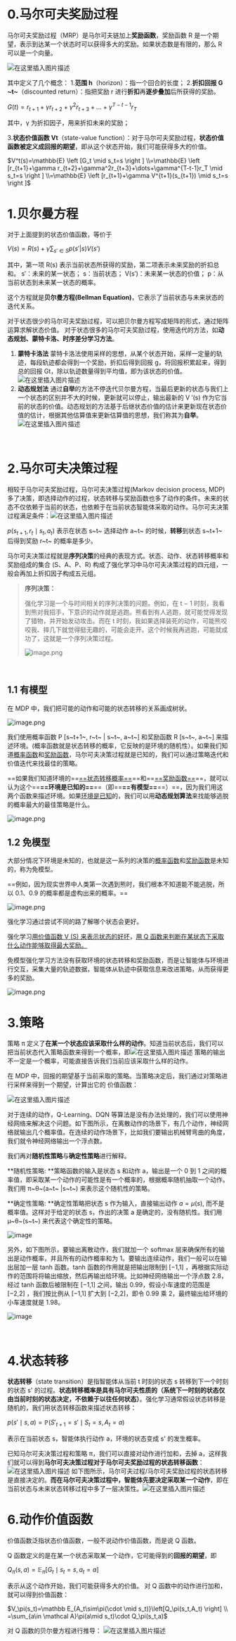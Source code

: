 # 0.马尔可夫奖励过程

马尔可夫奖励过程（MRP）是马尔可夫链加上**奖励函数**，奖励函数 R 是一个期望，表示到达某一个状态时可以获得多大的奖励。如果状态数是有限的，那么 R 可以是一个向量。

​![在这里插入图片描述](https://img-blog.csdnimg.cn/b52879bb7f374b2883e87493766f301e.png)​

其中定义了几个概念：
1.**范围 h**（horizon）：指一个回合的长度；
2.**折扣回报 G**​**~t~**（discounted return）：指把奖励 r 进行**折扣**再**逐步叠加**后所获得的奖励。

$G(t)=r_{t+1}+\gamma r_{t+2}+\gamma^2r_{t+3}+\dots+\gamma^{T-t-1}r_T$

其中，γ 为折扣因子，用来折扣未来的奖励；

3.**状态价值函数 Vt**（state-value function）：对于马尔可夫奖励过程，**状态价值函数被定义成回报的期望**，即从这个状态开始，我们可能获得多大的价值。

$V^t(s)=\mathbb{E} \left [G_t \mid s_t=s \right ] \\=\mathbb{E} \left [r_{t+1}+\gamma r_{t+2}+\gamma^2r_{t+3}+\dots+\gamma^{T-t-1}r_T \mid s_t=s \right ] \\=\mathbb{E} \left [r_{t+1}+\gamma V^{t+1}(s_{t+1})  \mid s_t=s \right ]$

# 1.**贝尔曼**方程

对于上面提到的状态价值函数，等价于

$V(s)=R(s)+\gamma \sum_{s'\in S}p(s'| s) V(s')$

其中，第一项 R(s) 表示当前状态所获得的奖励，第二项表示未来奖励的折扣总和。
s′：未来的某一状态；
s：当前状态；
V(s′)：未来某一状态的价值；
p：从当前状态到未来某一状态的概率。

这个方程就是**贝尔曼方程(Bellman Equation)**，它表示了当前状态与未来状态的迭代关系。

对于状态很少的马尔可夫奖励过程，可以把贝尔曼方程写成矩阵的形式，通过矩阵运算求解状态价值。
对于状态很多的马尔可夫奖励过程，使用迭代的方法，如**动态规划、蒙特卡洛、时序差分学习方法**。

1. **蒙特卡洛法**
   蒙特卡洛法使用采样的思想，从某个状态开始，采样一定量的轨迹，每段轨迹都会得到一个奖励，折扣后得到回报 g，将回报积累起来，得到总的回报 Gt，除以轨迹数量得到平均值，即为该状态的价值。
   ​![在这里插入图片描述](https://img-blog.csdnimg.cn/f1b24ff537724474ba7c00830a62651e.png)
2. **动态规划法**
   通过**自举**的方法不停迭代贝尔曼方程，当最后更新的状态与我们上一个状态的区别并不大的时候，更新就可以停止，输出最新的 V ′(s) 作为它当前的状态的价值。动态规划的方法基于后继状态价值的估计来更新现在状态价值的估计，根据其他估算值来更新估算值的思想，我们称其为**自举**。
   ​![在这里插入图片描述](https://img-blog.csdnimg.cn/d8a6e4ed8e974c2284f454afffe56b7f.png)​

‍

# 2.马尔可夫决策过程

相较于马尔可夫奖励过程，马尔可夫决策过程(Markov decision process, MDP)多了决策，即选择动作的过程，状态转移与奖励函数也多了动作的条件。未来的状态不仅依赖于当前的状态，也依赖于在当前状态智能体采取的动作。马尔可夫决策过程满足条件：
​![在这里插入图片描述](https://img-blog.csdnimg.cn/139dcf4275c34c7e985fed5be5facc38.png)​

$p (s_{t+1}, r_t \mid s_t, a_t)$ 表示在状态 s~t~ 选择动作 a~t~ 的时候，**转移**到状态 s~t+1~ 后得到奖励 r~t~ 的概率是多少。

马尔可夫决策过程就是**序列决策**的经典的表现方式。状态、动作、状态转移概率和奖励组成的集合 (S、A、P、R) 构成了强化学习中马尔可夫决策过程的四元组，一般会再加上折扣因子构成五元组。

> **序列决策：**
>
> 强化学习是一个与时间相关的序列决策的问题。例如，在 t − 1 时刻，我看到熊对我招手，下意识的动作就是逃跑。熊看到有人逃跑，就可能觉得发现了猎物，并开始发动攻击。而在 t 时刻，我如果选择装死的动作，可能熊咬咬我、摔几下就觉得挺无趣的，可能会走开。这个时候我再逃跑，可能就成功了，这就是一个序列决策过程。
>
> ​![image.png](../assets/image-20220506141954-2fo6kkr.png)​

‍

## 1.1 有模型

在 MDP 中，我们把可能的动作和可能的状态转移的关系画成树状。

​![image.png](../assets/image-20220506143301-gccoesa.png)​

我们使用概率函数 P [s~t+1~, r~t~ | s~t~, a~t~] 和奖励函数 R [s~t~, a~t~] 来描述环境。(概率函数就是状态转移的概率，它反映的是环境的随机性）。如果我们知道<u>概率函数</u>和<u>奖励函数</u>，马尔可夫决策过程就是已知的，我们可以通过策略迭代和价值迭代来找最佳的策略。

==如果我们知道环境的==​<u>==状态转移概率==</u>​==和==​<u>==奖励函数==</u>​==，就可以认为这个==​**==环境是已知的==**​==（即==​**==有模型==**​==）==，因为我们用这两个函数来描述环境。如果<u>环境是已知</u>的，我们可以用**动态规划算法**来找能够逃脱的概率最大的最佳策略是什么。

​![image.png](../assets/image-20220506154805-ali3tmw.png)​

## 1.2 免模型

大部分情况下环境是未知的，也就是这一系列的决策的<u>概率函数</u>和<u>奖励函数</u>是未知的，称为免模型。

==例如，因为现实世界中人类第一次遇到熊时，我们根本不知道能不能逃脱，所以 0.1、0.9 的概率都是虚构出来的概率。==

​![image.png](../assets/image-20220506144435-94vcazv.png)​

强化学习通过尝试不同的路了解哪个状态会更好。

强化学习<u>用价值函数 V (S) 来表示状态的好坏</u>，<u>用 Q 函数来判断在某状态下采取什么动作能够取得最大奖励。</u>

免模型强化学习方法没有获取环境的状态转移和奖励函数，而是让智能体与环境进行交互，采集大量的轨迹数据，智能体从轨迹中获取信息来改进策略，从而获得更多的奖励。

​![image.png](../assets/image-20220506154738-ctsqbkg.png)​

# 3.策略

策略 π 定义了**在某一个状态应该采取什么样的动作**。知道当前状态后，我们可以把当前状态代入策略函数来得到一个概率，即
​![在这里插入图片描述](https://img-blog.csdnimg.cn/9ac0001e6487485fbafa0023529b95ef.png)
策略的输出不一定是一个概率，可能直接告诉我们当前应该采取什么样的动作。

在 MDP 中，回报的期望基于当前采取的策略。当策略决定后，我们通过对策略进行采样来得到一个期望，计算出它的
价值函数：

​![在这里插入图片描述](https://img-blog.csdnimg.cn/5abe03366e3a4902a4b9c89e5105c8b1.png)

对于连续的动作，Q-Learning、DQN 等算法是没有办法处理的，我们可以使用神经网络来解决这个问题。如下图所示，在离散动作的场景下，有几个动作，神经网络就输出几个概率值。在连续的动作场景下，比如我们要输出机械臂弯曲的角度，我们就令神经网络输出一个浮点数。

我们再对**随机性策略**与**确定性策略**进行解释。

**随机性策略: ​**策略函数的输入是状态 s 和动作 a，输出是一个 0 到 1 之间的概率值，即采取某一个动作的可能性是有一个概率的，根据概率随机抽取一个动作。我们用 π~θ~(a~t~ |s~t~) 来表示这个随机性的策略。

**确定性策略: ​**确定性策略把状态 s 作为输入，直接输出动作 $a=\mu(s)$, 而不是概率值。这样对于给定的状态 s，作出的决策 a 是确定的，没有随机性。我们用 µ~θ~(s~t~) 来代表这个确定性的策略。

​![image](../assets/image-20221226232751-vrh2qbd.png)​

另外，如下图所示，要输出离散动作，我们就加一个 softmax 层来确保所有的输出是动作概率，并且所有的动作概率和为 1。要输出连续动作，我们一般可以在输出层加一层 tanh 函数。tanh 函数的作用就是把输出限制到 [−1,1] ，再根据实际动作的范围将将输出缩放，然后再输出给环境。比如神经网络输出一个浮点数 2.8，经过 tanh 函数后被限制在 [−1,1] 之间，输出 0.99，假设小车速度的范围是 [−2,2] ，我们按比例从 [−1,1] 扩大到 [−2,2]，即令 0.99 乘 2，最终输出给环境的小车速度就是 1.98。

​![image](../assets/image-20221226233020-7ayj6w1.png)​

​

# 4.状态转移

**状态转移**（state transition）是指智能体从当前 t 时刻的状态 s 转移到下一个时刻的状态 s' 的过程。**状态转移概率是具有马尔可夫性质的（系统下一时刻的状态仅由当前时刻的状态决定，不依赖于以往任何状态）**。强化学习通常假设状态转移是随机的，我们用状态转移函数来描述状态转移：

$p(s'\mid s, a)=\mathbb P(S'_{t+1}=s'\mid S_t=s,A_t=a)$

表示在当前状态 s，智能体执行动作 a，环境的状态变成 s' 的发生概率。

已知马尔可夫决策过程和策略 π，我们可以直接对动作进行加和，去掉 a，这样我们就可以得到**马尔可夫决策过程对于马尔可夫奖励过程的状态转移函数**：
​![在这里插入图片描述](https://img-blog.csdnimg.cn/5eeb4230d1f3482e95fdb71e7a4a4061.png)
如下图所示，马尔可夫过程/马尔可夫奖励过程的状态转移是直接决定的。**而在马尔可夫决策过程中，智能体先要决定采取某一个动作**，即在当前状态与未来状态转移过程中多了一层决策性。
​![在这里插入图片描述](https://img-blog.csdnimg.cn/4ec8913d58344be69a37f80ba9467e06.png)​

# 6.动作价值函数

价值函数泛指状态价值函数，一般不说动作价值函数，而是说 Q 函数。

Q 函数定义的是在某一个状态采取某一个动作，它可能得到的**回报的期望**，即

$Q_\pi(s,a)=\mathbb{E}_\pi \left [G_t \mid s_t=s,a_t=a \right ]$

表示从这个动作开始，我们可能获得多大的价值。
对 Q 函数中的动作进行加和，就可以得到价值函数：

$V_\pi(s_t)=\mathbb E_{A_t\sim\pi(\cdot \mid s_t)}\left[Q_\pi(s_t,A_t) \right] \\ =\sum_{a\in \mathcal A}\pi(a\mid s_t)\cdot Q_\pi(s_t,a)$

对 Q 函数的贝尔曼方程进行推导：
​![在这里插入图片描述](https://img-blog.csdnimg.cn/87acda20d56344c784496209b14329e5.png)​

‍
